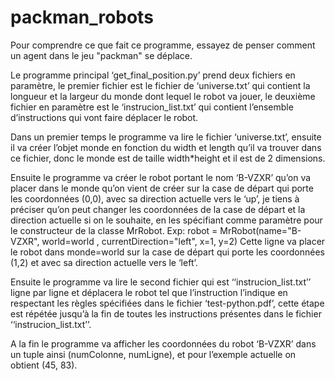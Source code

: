 # packman_robots 
Pour comprendre ce que fait ce programme, essayez de penser comment un agent dans le jeu "packman" se déplace.

Le programme principal ‘get_final_position.py’ prend deux fichiers en paramètre, le premier fichier est le fichier de ‘universe.txt’ qui contient la longueur et la largeur du monde dont lequel le robot va jouer, le deuxième fichier en paramètre est le ‘instrucion_list.txt’ qui  contient l’ensemble d’instructions qui vont faire déplacer le robot.

Dans un premier temps le programme va lire le fichier ‘universe.txt’, ensuite il va créer l’objet  monde en fonction du width et length qu’il va trouver dans ce fichier, donc le monde est de taille width*height et il est de 2 dimensions.

Ensuite le programme va créer le robot portant le nom ‘B-VZXR’ qu’on va placer dans le monde qu’on vient de créer sur la case de départ qui porte les coordonnées  (0,0), avec sa direction actuelle vers le ‘up’, je tiens à préciser qu’on peut changer les coordonnées de la case de départ et la direction actuelle si on le souhaite, en les spécifiant comme paramètre pour le constructeur de la classe MrRobot. 
Exp: robot = MrRobot(name="B-VZXR", world=world , currentDirection="left", x=1, y=2) 
Cette ligne va placer le robot dans monde=world sur la case de départ qui porte les coordonnées  (1,2) et avec sa direction actuelle vers le ‘left’.

Ensuite le programme va lire le second fichier qui est ‘‘instrucion_list.txt’’ ligne par ligne et déplacera le robot tel que l’instruction l’indique en respectant les règles spécifiées dans le fichier ‘test-python.pdf’, cette étape est répétée jusqu’à la fin de toutes les instructions présentes dans le fichier ‘‘instrucion_list.txt’’.

A la fin le programme va afficher les coordonnées du robot ‘B-VZXR’ dans un tuple ainsi (numColonne, numLigne), et pour l’exemple actuelle on obtient (45, 83). 
